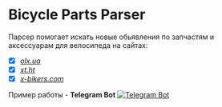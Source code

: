 # Bicycle Parts Parser

Парсер помогает искать новые обьявления по запчастям и аксессуарам для велосипеда на сайтах:

- [X] [*olx.ua*](https://www.olx.ua)
- [X] [*xt.ht*](http://xt.ht)
- [X] [*x-bikers.com*](https://x-bikers.com)

Пример работы - **Telegram Bot**
[![Telegram Bot](https://telegram.org/img/t_logo_sprite.svg)](https://t.me/bicycle_parts_ua_bot)
